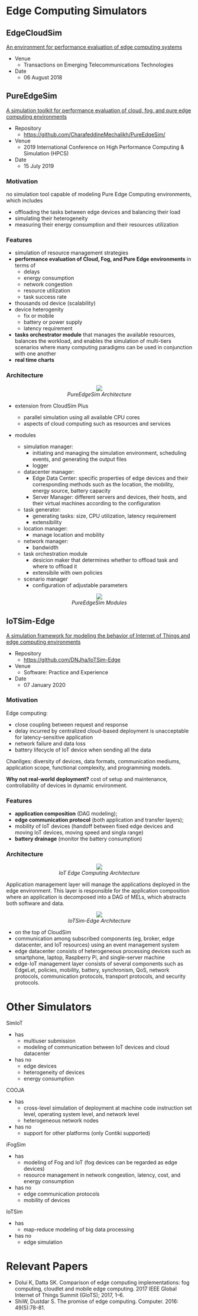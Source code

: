 # Edge Computing Simulators

## EdgeCloudSim

[An environment for performance evaluation of edge computing systems](https://doi.org/10.1002/ett.3493)

- Venue
  - Transactions on Emerging Telecommunications Technologies
- Date
  - 06 August 2018
  
## PureEdgeSim

[A simulation toolkit for performance evaluation of cloud, fog, and pure edge computing environments](https://doi.org/10.1109/HPCS48598.2019.9188059)

- Repository
  - https://github.com/CharafeddineMechalikh/PureEdgeSim/
- Venue
  - 2019 International Conference on High Performance Computing & Simulation (HPCS)
- Date
  - 15 July 2019

### Motivation

no simulation tool capable of modeling Pure Edge Computing environments, which includes
- offloading the tasks between edge devices and balancing their load
- simulating their heterogeneity
- measuring their energy consumption and their resources utilization

### Features

- simulation of resource management strategies
- **performance evaluation of Cloud, Fog, and Pure Edge environments** in terms of
  - delays
  - energy consumption
  - network congestion
  - resource utilization
  - task success rate
- thousands od device (scalability)
- device heterogenity
  - fix or mobile
  - battery or power supply
  - latency requirement
- **tasks orchestrator module** that manages the available resources, balances the workload, and enables the simulation of multi-tiers scenarios where many computing paradigms can be used in conjunction with one another
- **real time charts**

### Architecture

<p align="center">
<img src="PureEdgeSim-Architecture.png"> <br/>
<i>PureEdgeSim Architecture</i>
</p>

- extension from CloudSim Plus
  - parallel simulation using all available CPU cores
  - aspects of cloud computing such as resources and services

- modules
  - simulation manager:
    - initiating and managing the simulation environment, scheduling events, and generating the output files
    - logger
  - datacenter manager:
    - Edge Data Center: specific properties of edge devices and their corresponding methods such as the location, the mobility, energy source, battery capacity
    - Server Manager: different servers and devices, their hosts, and their virtual machines according to the configuration
  - task generator:
    - generating tasks: size, CPU utilization, latency requirement
    - extensibility
  - location manager:
    - manage location and mobility
  - network manager:
    - bandwidth
  - task orchestration module
    - desicion maker that determines whether to offload task and where to offload it
    - extensibile with own policies
  - scenario manager
    - configuration of adjustable parameters

<p align="center">
<img src="PureEdgeSim-Modules.png"> <br/>
<i>PureEdgeSim Modules</i>
</p>

## IoTSim-Edge

[A simulation framework for modeling the behavior of Internet of Things and edge computing environments](https://doi.org/10.1002/spe.2787)

- Repository
  - https://github.com/DNJha/IoTSim-Edge
- Venue
  - Software: Practice and Experience
- Date
  - 07 January 2020

### Motivation

Edge computing:
- close coupling between request and response
- delay incurred by centralized cloud-based deployment is unacceptable for latency-sensitive application
- network failure and data loss
- battery lifecycle of IoT device when sending all the data

Chanllges: diversity of devices, data formats, communication mediums, application scope, functional complexity, and programming models.

**Why not real-world deployment?** cost of setup and maintenance, controllability of devices in dynamic environment.

### Features

- **application composition** (DAG modeling);
- **edge communication protocol** (both application and transfer layers);
- mobility of IoT devices (handoff between fixed edge devices and moving IoT devices, moving speed and singla range)
- **battery drainage** (monitor the battery consumption)

### Architecture

<p align="center">
<img src="IoT-Edge-Architecture.png"> <br/>
<i>IoT Edge Computing Architecture</i>
</p>

Application management layer will manage the applications deployed in the edge environment. This layer is responsible for the application composition where an application is decomposed into a DAG of MELs, which abstracts both software and data.

<p align="center">
<img src="IoTSim-Edge-Architecture.png"> <br/>
<i>IoTSim-Edge Architecture</i>
</p>

- on the top of CloudSim
- communication among subscribed components (eg, broker, edge datacenter, and IoT resources) using an event management system
- edge datacenter consists of heterogeneous processing devices such as smartphone, laptop, Raspberry Pi, and single-server machine
- edge-IoT management layer consists of several components such as EdgeLet, policies, mobility, battery, synchronism, QoS, network protocols, communication protocols, transport protocols, and security protocols.

# Other Simulators

SimIoT 
  - has
    - multiuser submission
    - modeling of communication between IoT devices and cloud datacenter
  - has no 
    - edge devices
    - heterogeneity of devices
    - energy consumption

COOJA
  - has
    - cross-level simulation of deployment at machine code instruction set level, operating system level, and network level
    - heterogeneous network nodes
  - has no
    - support for other platforms (only Contiki supported)

iFogSim
  - has
    - modeling of Fog and IoT (fog devices can be regarded as edge devices)
    - resource management in network congestion, latency, cost, and energy consumption
  - has no
    - edge communication protocols
    - mobility of devices

IoTSim
  - has
    - map-reduce modeling of big data processing
  - has no
    - edge simulation


# Relevant Papers

- Dolui K, Datta SK. Comparison of edge computing implementations: fog computing, cloudlet and mobile edge computing. 2017 IEEE Global Internet of Things Summit (GIoTS); 2017, 1–6.
- ShiW, Dustdar S. The promise of edge computing. Computer. 2016: 49(5):78-81.
